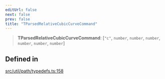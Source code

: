 ```yaml
---
editUrl: false
next: false
prev: false
title: "TParsedRelativeCubicCurveCommand"
---
```


> **TParsedRelativeCubicCurveCommand**: [`"c"`, `number`, `number`, `number`, `number`, `number`, `number`]

## Defined in

[src/util/path/typedefs.ts:158](https://github.com/fabricjs/fabric.js/blob/v6.0.0-rc4/src/util/path/typedefs.ts#L158)
